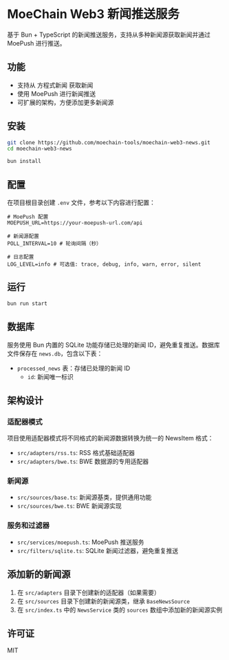 # MoeChain Web3 新闻推送服务

基于 Bun + TypeScript 的新闻推送服务，支持从多种新闻源获取新闻并通过 MoePush 进行推送。

## 功能

- 支持从 方程式新闻 获取新闻
- 使用 MoePush 进行新闻推送
- 可扩展的架构，方便添加更多新闻源

## 安装

```bash
git clone https://github.com/moechain-tools/moechain-web3-news.git
cd moechain-web3-news

bun install
```

## 配置

在项目根目录创建 `.env` 文件，参考以下内容进行配置：

```
# MoePush 配置
MOEPUSH_URL=https://your-moepush-url.com/api

# 新闻源配置
POLL_INTERVAL=10 # 轮询间隔（秒）

# 日志配置
LOG_LEVEL=info # 可选值: trace, debug, info, warn, error, silent
```

## 运行

```bash
bun run start
```

## 数据库

服务使用 Bun 内置的 SQLite 功能存储已处理的新闻 ID，避免重复推送。数据库文件保存在 `news.db`，包含以下表：

- `processed_news` 表：存储已处理的新闻 ID
  - `id`: 新闻唯一标识

## 架构设计

### 适配器模式

项目使用适配器模式将不同格式的新闻源数据转换为统一的 NewsItem 格式：

- `src/adapters/rss.ts`: RSS 格式基础适配器
- `src/adapters/bwe.ts`: BWE 数据源的专用适配器

### 新闻源

- `src/sources/base.ts`: 新闻源基类，提供通用功能
- `src/sources/bwe.ts`: BWE 新闻源实现

### 服务和过滤器

- `src/services/moepush.ts`: MoePush 推送服务
- `src/filters/sqlite.ts`: SQLite 新闻过滤器，避免重复推送

## 添加新的新闻源

1. 在 `src/adapters` 目录下创建新的适配器（如果需要）
2. 在 `src/sources` 目录下创建新的新闻源类，继承 `BaseNewsSource`
3. 在 `src/index.ts` 中的 `NewsService` 类的 `sources` 数组中添加新的新闻源实例

## 许可证

MIT 